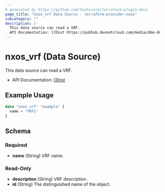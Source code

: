 ```yaml
---
# generated by https://github.com/hashicorp/terraform-plugin-docs
page_title: "nxos_vrf Data Source - terraform-provider-nxos"
subcategory: ""
description: |-
  This data source can read a VRF.
  API Documentation: l3Inst https://pubhub.devnetcloud.com/media/dme-docs-10-2-2/docs/Layer%203/l3:Inst/
---
```


# nxos_vrf (Data Source)

This data source can read a VRF.

- API Documentation: [l3Inst](https://pubhub.devnetcloud.com/media/dme-docs-10-2-2/docs/Layer%203/l3:Inst/)

## Example Usage

```terraform
data "nxos_vrf" "example" {
  name = "VRF1"
}
```

<!-- schema generated by tfplugindocs -->
## Schema

### Required

- **name** (String) VRF name.

### Read-Only

- **description** (String) VRF description.
- **id** (String) The distinguished name of the object.


